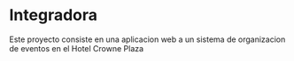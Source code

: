 # Integradora
Este proyecto consiste en una aplicacion web a un sistema de organizacion de eventos en el Hotel Crowne Plaza
